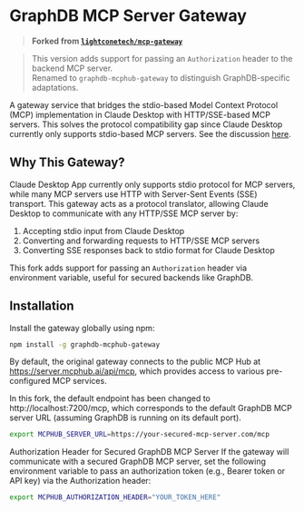 # GraphDB MCP Server Gateway

> **Forked from [`lightconetech/mcp-gateway`](https://github.com/lightconetech/mcp-gateway)**

> This version adds support for passing an `Authorization` header to the backend MCP server.  
> Renamed to `graphdb-mcphub-gateway` to distinguish GraphDB-specific adaptations.

A gateway service that bridges the stdio-based Model Context Protocol (MCP) implementation in Claude Desktop with HTTP/SSE-based MCP servers. This solves the protocol compatibility gap since Claude Desktop currently only supports stdio-based MCP servers. See the discussion [here](https://github.com/orgs/modelcontextprotocol/discussions/16).

## Why This Gateway?

Claude Desktop App currently only supports stdio protocol for MCP servers, while many MCP servers use HTTP with Server-Sent Events (SSE) transport. This gateway acts as a protocol translator, allowing Claude Desktop to communicate with any HTTP/SSE MCP server by:
1. Accepting stdio input from Claude Desktop
2. Converting and forwarding requests to HTTP/SSE MCP servers
3. Converting SSE responses back to stdio format for Claude Desktop

This fork adds support for passing an `Authorization` header via environment variable, useful for secured backends like GraphDB.

## Installation

Install the gateway globally using npm:

```bash
npm install -g graphdb-mcphub-gateway
```

By default, the original gateway connects to the public MCP Hub at https://server.mcphub.ai/api/mcp, which provides access to various pre-configured MCP services.

In this fork, the default endpoint has been changed to http://localhost:7200/mcp, which corresponds to the default GraphDB MCP server URL (assuming GraphDB is running on its default port).

```bash
export MCPHUB_SERVER_URL=https://your-secured-mcp-server.com/mcp
```

Authorization Header for Secured GraphDB MCP Server
If the gateway will communicate with a secured GraphDB MCP server, set the following environment variable to pass an authorization token (e.g., Bearer token or API key) via the Authorization header:

```bash
export MCPHUB_AUTHORIZATION_HEADER="YOUR_TOKEN_HERE"
```
